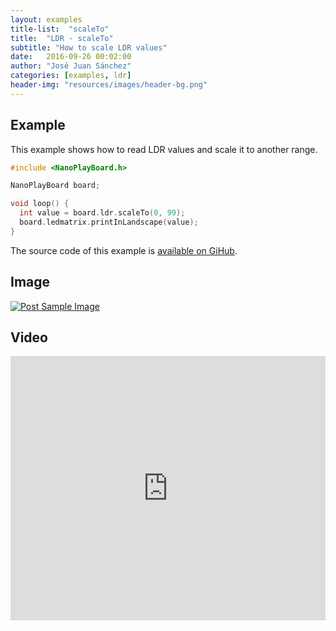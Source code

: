 ```yaml
---
layout: examples
title-list:  "scaleTo"
title:  "LDR - scaleTo"
subtitle: "How to scale LDR values"
date:   2016-09-26 00:02:00
author: "José Juan Sánchez"
categories: [examples, ldr]
header-img: "resources/images/header-bg.png"
---
```


## Example
This example shows how to read LDR values and scale it to another range.

```c++
#include <NanoPlayBoard.h>

NanoPlayBoard board;

void loop() {
  int value = board.ldr.scaleTo(0, 99);
  board.ledmatrix.printInLandscape(value);
}
```

The source code of this example is [available on GiHub][1].

## Image
<a href="#">
    <img class="img-responsive" src="{{ site.baseurl }}/resources/images/bluetooth_beach.jpg" alt="Post Sample Image">
</a>

## Video
<iframe width="100%" height="423" src="https://www.youtube.com/embed/NiuZJAB38TI" frameborder="0" allowfullscreen></iframe>

[1]: https://github.com/josejuansanchez/NanoPlayBoard-Arduino-Library/tree/master/examples